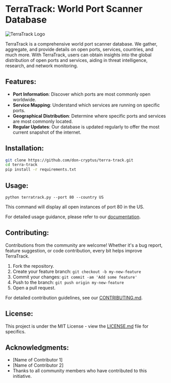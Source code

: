 
# TerraTrack: World Port Scanner Database

![TerraTrack Logo](https://github.com/don-cryptus/terra-track/assets/logo.png)
<!-- You can replace this URL with the actual logo URL if you have one. -->

TerraTrack is a comprehensive world port scanner database. We gather, aggregate, and provide details on open ports, services, countries, and much more. With TerraTrack, users can obtain insights into the global distribution of open ports and services, aiding in threat intelligence, research, and network monitoring.

## Features:

- **Port Information**: Discover which ports are most commonly open worldwide.
- **Service Mapping**: Understand which services are running on specific ports.
- **Geographical Distribution**: Determine where specific ports and services are most commonly located.
- **Regular Updates**: Our database is updated regularly to offer the most current snapshot of the internet.

## Installation:

```bash
git clone https://github.com/don-cryptus/terra-track.git
cd terra-track
pip install -r requirements.txt
```

## Usage:

```
python terratrack.py --port 80 --country US
```

This command will display all open instances of port 80 in the US.

For detailed usage guidance, please refer to our [documentation](https://github.com/don-cryptus/terra-track/docs).

## Contributing:

Contributions from the community are welcome! Whether it's a bug report, feature suggestion, or code contribution, every bit helps improve TerraTrack.

1. Fork the repository.
2. Create your feature branch: `git checkout -b my-new-feature`
3. Commit your changes: `git commit -am 'Add some feature'`
4. Push to the branch: `git push origin my-new-feature`
5. Open a pull request.

For detailed contribution guidelines, see our [CONTRIBUTING.md](https://github.com/don-cryptus/terra-track/CONTRIBUTING.md).

## License:

This project is under the MIT License - view the [LICENSE.md](https://github.com/don-cryptus/terra-track/LICENSE.md) file for specifics.

## Acknowledgments:

- [Name of Contributor 1]
- [Name of Contributor 2]
- Thanks to all community members who have contributed to this initiative.
